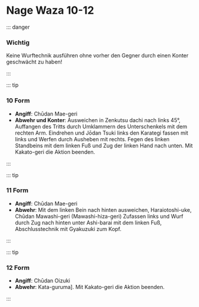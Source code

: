 # Nage Waza 10-12

::: danger 

### Wichtig

Keine Wurftechnik ausführen ohne vorher den Gegner durch einen Konter geschwächt zu haben!

:::

::: tip

### 10 Form

- **Angiff**: Chūdan Mae-geri
- **Abwehr und Konter**: Ausweichen in Zenkutsu dachi nach links 45°, Auffangen des Tritts durch Umklammern des Unterschenkels mit dem rechten Arm. Eindrehen und Jōdan Tsuki links den Karategi fassen mit links und Werfen durch Ausheben mit rechts. Fegen des linken Standbeins mit dem linken Fuß und Zug der linken Hand nach unten. Mit Kakato-geri die Aktion beenden.

:::

::: tip

### 11 Form

- **Angiff**: Chūdan Mae-geri
- **Abwehr**: Mit dem linken Bein nach hinten ausweichen, Haraiotoshi-uke, Chūdan Mawashi-geri (Mawashi-hiza-geri) Zufassen links und Wurf durch Zug nach hinten unter Ashi-barai mit dem linken Fuß, Abschlusstechnik mit Gyakuzuki zum Kopf.

:::

::: tip

### 12 Form

- **Angiff**: Chūdan Oizuki
- **Abwehr**: Kata-guruma]. Mit Kakato-geri die Aktion beenden.

:::